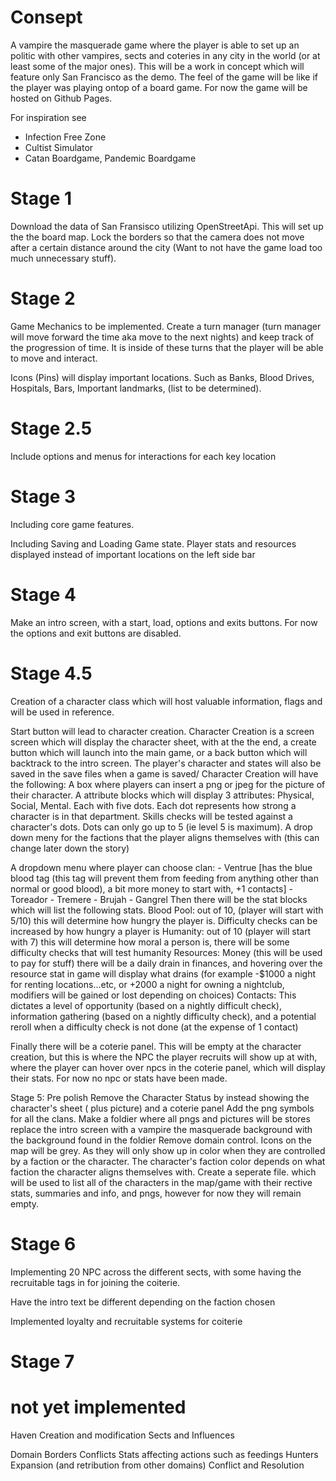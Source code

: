 # Consept

A vampire the masquerade game where the player is able to set up an politic with other vampires, sects and coteries in any city in the world (or at least some of the major ones). This will be a work in concept which will feature only San Francisco as the demo. The feel of the game will be like if the player was playing ontop of a board game. For now the game will be hosted on Github Pages.

For inspiration see
- Infection Free Zone
- Cultist Simulator
- Catan Boardgame, Pandemic Boardgame

# Stage 1
Download the data of San Fransisco utilizing OpenStreetApi. This will set up the the board map. Lock the borders so that the camera does not move after a certain distance around the city (Want to not have the game load too much unnecessary stuff). 

# Stage 2
Game Mechanics to be implemented. Create a turn manager (turn manager will move forward the time aka move to the next nights) and keep track of the progression of time. It is inside of these turns that the player will be able to move and interact.

Icons (Pins) will display important locations. Such as Banks, Blood Drives, Hospitals, Bars, Important landmarks, (list to be determined).


# Stage 2.5
Include options and menus for interactions for each key location

# Stage 3
Including core game features.

Including Saving and Loading Game state.
Player stats and resources displayed instead of important locations on the left side bar

# Stage 4
Make an intro screen, with a start, load, options and exits buttons. For now the options and exit buttons are disabled. 

# Stage 4.5 
Creation of a character class which will host valuable information, flags and will be used in reference.

Start button will lead to character creation. Character Creation is a screen screen which will display the character sheet, with at the the end, a create button which will launch into the main game, or a back button which will backtrack to the intro screen.
The player's character and states will also be saved in the save files when a game is saved/
Character Creation will have the following:
A box where players can insert a png or jpeg for the picture of their character.
A attribute blocks which will display 3 attributes: Physical, Social, Mental. Each with five dots. Each dot represents how strong a character is in that department. Skills checks will be tested against a character's dots.
Dots can only go up to 5 (ie level 5 is maximum).
A drop down meny for the factions that the player aligns themselves with (this can change later down the story)

A dropdown menu where player can choose clan:
    - Ventrue [has the blue blood tag (this tag will prevent them from feeding from anything other than normal or good blood), a bit more money to start with, +1 contacts]
    - Toreador
    - Tremere
    - Brujah
    - Gangrel
Then there will be the stat blocks which will list the following stats.
Blood Pool: out of 10, (player will start with 5/10) this will determine how hungry the player is. Difficulty checks can be increased by how hungry a player is
Humanity: out of 10 (player will start with 7) this will determine how moral a person is, there will be some difficulty checks that will test humanity
Resources: Money (this will be used to pay for stuff) there will be a daily drain in finances, and hovering over the resource stat in game will display what drains (for example -$1000 a night for renting locations...etc, or +2000 a night for owning a nightclub, modifiers will be gained or lost depending on choices)
Contacts: This dictates a level of opportunity (based on a nightly difficult check), information gathering (based on a nightly difficulty check), and a potential reroll when a difficulty check is not done (at the expense of 1 contact)

Finally there will be a coterie panel. This will be empty at the character creation, but this is where the NPC the player recruits will show up at with, where the player can hover over npcs in the coterie panel, which will display their stats. For now no npc or stats have been made.

Stage 5: Pre polish
Remove the Character Status by instead showing the character's sheet ( plus picture) and a coterie panel
Add the png symbols for all the clans. Make a foldier where all pngs and pictures will be stores\
replace the intro screen with a vampire the masquerade background with the background found in the foldier
Remove domain control.
Icons on the map will be grey. As they will only show up in color when they are controlled by a faction or the character. The character's faction color depends on what faction the character aligns themselves with.
Create a seperate file. which will be used to list all of the characters in the map/game with their rective stats, summaries and info, and pngs, however for now they will remain empty.

# Stage 6
Implementing 20 NPC across the different sects, with some having the recruitable tags in for joining the coiterie.

Have the intro text be different depending on the faction chosen

Implemented loyalty and recruitable systems for coiterie

# Stage 7


# not yet implemented
Haven Creation and modification
Sects and Influences

Domain Borders
Conflicts
Stats affecting actions such as feedings
Hunters
Expansion (and retribution from other domains)
Conflict and Resolution